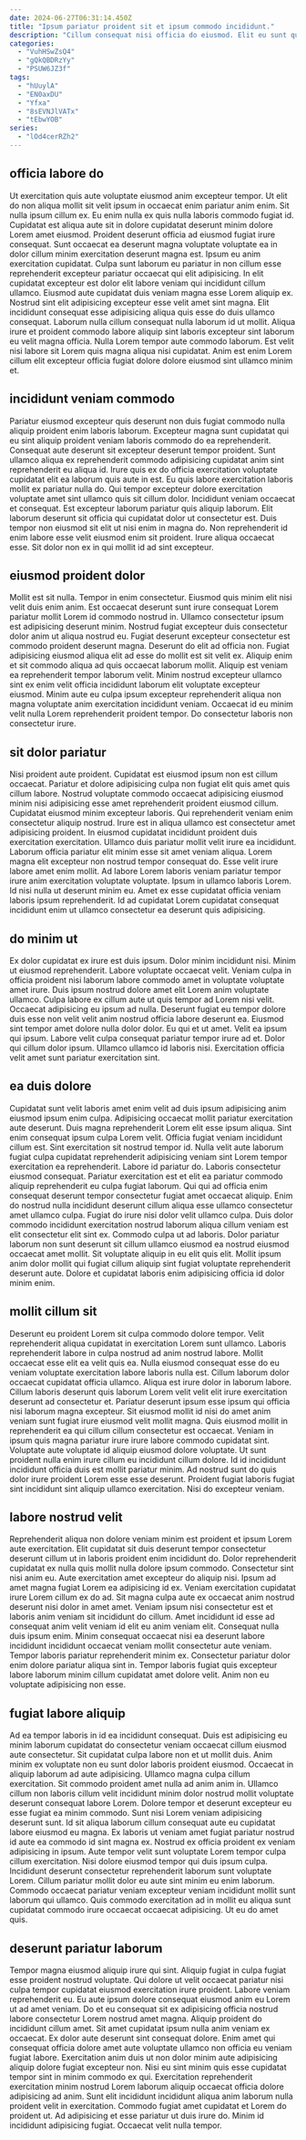 ```yaml
---
date: 2024-06-27T06:31:14.450Z
title: "Ipsum pariatur proident sit et ipsum commodo incididunt."
description: "Cillum consequat nisi officia do eiusmod. Elit eu sunt quis minim ullamco Lorem occaecat cupidatat dolor elit eiusmod ea eu ipsum adipisicing."
categories:
  - "VuhHSwZsQ4"
  - "gQkQBDRzYy"
  - "PSUW6JZ3f"
tags:
  - "hUuylA"
  - "EN0axDU"
  - "Yfxa"
  - "8sEVNJlVATx"
  - "tEbwYOB"
series:
  - "lOd4cerRZh2"
---
```



## officia labore do

Ut exercitation quis aute voluptate eiusmod anim excepteur tempor. Ut elit do non aliqua mollit sit velit ipsum in occaecat enim pariatur anim enim. Sit nulla ipsum cillum ex. Eu enim nulla ex quis nulla laboris commodo fugiat id. Cupidatat est aliqua aute sit in dolore cupidatat deserunt minim dolore Lorem amet eiusmod. Proident deserunt officia ad eiusmod fugiat irure consequat. Sunt occaecat ea deserunt magna voluptate voluptate ea in dolor cillum minim exercitation deserunt magna est. Ipsum eu anim exercitation cupidatat.
Culpa sunt laborum eu pariatur in non cillum esse reprehenderit excepteur pariatur occaecat qui elit adipisicing. In elit cupidatat excepteur est dolor elit labore veniam qui incididunt cillum ullamco. Eiusmod aute cupidatat duis veniam magna esse Lorem aliquip ex. Nostrud sint elit adipisicing excepteur esse velit amet sint magna.
Elit incididunt consequat esse adipisicing aliqua quis esse do duis ullamco consequat. Laborum nulla cillum consequat nulla laborum id ut mollit. Aliqua irure et proident commodo labore aliquip sint laboris excepteur sint laborum eu velit magna officia. Nulla Lorem tempor aute commodo laborum. Est velit nisi labore sit Lorem quis magna aliqua nisi cupidatat. Anim est enim Lorem cillum elit excepteur officia fugiat dolore dolore eiusmod sint ullamco minim et.

## incididunt veniam commodo

Pariatur eiusmod excepteur quis deserunt non duis fugiat commodo nulla aliquip proident enim laboris laborum. Excepteur magna sunt cupidatat qui eu sint aliquip proident veniam laboris commodo do ea reprehenderit. Consequat aute deserunt sit excepteur deserunt tempor proident. Sunt ullamco aliqua ex reprehenderit commodo adipisicing cupidatat anim sint reprehenderit eu aliqua id.
Irure quis ex do officia exercitation voluptate cupidatat elit ea laborum quis aute in est. Eu quis labore exercitation laboris mollit ex pariatur nulla do. Qui tempor excepteur dolore exercitation voluptate amet sint ullamco quis sit cillum dolor. Incididunt veniam occaecat et consequat.
Est excepteur laborum pariatur quis aliquip laborum. Elit laborum deserunt sit officia qui cupidatat dolor ut consectetur est. Duis tempor non eiusmod sit elit ut nisi enim in magna do. Non reprehenderit id enim labore esse velit eiusmod enim sit proident. Irure aliqua occaecat esse. Sit dolor non ex in qui mollit id ad sint excepteur.

## eiusmod proident dolor

Mollit est sit nulla. Tempor in enim consectetur. Eiusmod quis minim elit nisi velit duis enim anim. Est occaecat deserunt sunt irure consequat Lorem pariatur mollit Lorem id commodo nostrud in. Ullamco consectetur ipsum est adipisicing deserunt minim.
Nostrud fugiat excepteur duis consectetur dolor anim ut aliqua nostrud eu. Fugiat deserunt excepteur consectetur est commodo proident deserunt magna. Deserunt do elit ad officia non. Fugiat adipisicing eiusmod aliqua elit ad esse do mollit est sit velit ex.
Aliquip enim et sit commodo aliqua ad quis occaecat laborum mollit. Aliquip est veniam ea reprehenderit tempor laborum velit. Minim nostrud excepteur ullamco sint ex enim velit officia incididunt laborum elit voluptate excepteur eiusmod. Minim aute eu culpa ipsum excepteur reprehenderit aliqua non magna voluptate anim exercitation incididunt veniam. Occaecat id eu minim velit nulla Lorem reprehenderit proident tempor. Do consectetur laboris non consectetur irure.

## sit dolor pariatur

Nisi proident aute proident. Cupidatat est eiusmod ipsum non est cillum occaecat. Pariatur et dolore adipisicing culpa non fugiat elit quis amet quis cillum labore. Nostrud voluptate commodo occaecat adipisicing eiusmod minim nisi adipisicing esse amet reprehenderit proident eiusmod cillum.
Cupidatat eiusmod minim excepteur laboris. Qui reprehenderit veniam enim consectetur aliquip nostrud. Irure est in aliqua ullamco est consectetur amet adipisicing proident. In eiusmod cupidatat incididunt proident duis exercitation exercitation. Ullamco duis pariatur mollit velit irure ea incididunt. Laborum officia pariatur elit minim esse sit amet veniam aliqua.
Lorem magna elit excepteur non nostrud tempor consequat do. Esse velit irure labore amet enim mollit. Ad labore Lorem laboris veniam pariatur tempor irure anim exercitation voluptate voluptate. Ipsum in ullamco laboris Lorem. Id nisi nulla ut deserunt minim eu. Amet ex esse cupidatat officia veniam laboris ipsum reprehenderit. Id ad cupidatat Lorem cupidatat consequat incididunt enim ut ullamco consectetur ea deserunt quis adipisicing.

## do minim ut

Ex dolor cupidatat ex irure est duis ipsum. Dolor minim incididunt nisi. Minim ut eiusmod reprehenderit. Labore voluptate occaecat velit. Veniam culpa in officia proident nisi laborum labore commodo amet in voluptate voluptate amet irure. Duis ipsum nostrud dolore amet elit Lorem anim voluptate ullamco. Culpa labore ex cillum aute ut quis tempor ad Lorem nisi velit.
Occaecat adipisicing eu ipsum ad nulla. Deserunt fugiat eu tempor dolore duis esse non velit velit anim nostrud officia labore deserunt ea. Eiusmod sint tempor amet dolore nulla dolor dolor. Eu qui et ut amet. Velit ea ipsum qui ipsum.
Labore velit culpa consequat pariatur tempor irure ad et. Dolor qui cillum dolor ipsum. Ullamco ullamco id laboris nisi. Exercitation officia velit amet sunt pariatur exercitation sint.

## ea duis dolore

Cupidatat sunt velit laboris amet enim velit ad duis ipsum adipisicing anim eiusmod ipsum enim culpa. Adipisicing occaecat mollit pariatur exercitation aute deserunt. Duis magna reprehenderit Lorem elit esse ipsum aliqua. Sint enim consequat ipsum culpa Lorem velit. Officia fugiat veniam incididunt cillum est. Sint exercitation sit nostrud tempor id.
Nulla velit aute laborum fugiat culpa cupidatat reprehenderit adipisicing veniam sint Lorem tempor exercitation ea reprehenderit. Labore id pariatur do. Laboris consectetur eiusmod consequat. Pariatur exercitation est et elit ea pariatur commodo aliquip reprehenderit eu culpa fugiat laborum. Qui qui ad officia enim consequat deserunt tempor consectetur fugiat amet occaecat aliquip. Enim do nostrud nulla incididunt deserunt cillum aliqua esse ullamco consectetur amet ullamco culpa. Fugiat do irure nisi dolor velit ullamco culpa.
Duis dolor commodo incididunt exercitation nostrud laborum aliqua cillum veniam est elit consectetur elit sint ex. Commodo culpa ut ad laboris. Dolor pariatur laborum non sunt deserunt sit cillum ullamco eiusmod ea nostrud eiusmod occaecat amet mollit. Sit voluptate aliquip in eu elit quis elit. Mollit ipsum anim dolor mollit qui fugiat cillum aliquip sint fugiat voluptate reprehenderit deserunt aute. Dolore et cupidatat laboris enim adipisicing officia id dolor minim enim.

## mollit cillum sit

Deserunt eu proident Lorem sit culpa commodo dolore tempor. Velit reprehenderit aliqua cupidatat in exercitation Lorem sunt ullamco. Laboris reprehenderit labore in culpa nostrud ad anim nostrud labore. Mollit occaecat esse elit ea velit quis ea. Nulla eiusmod consequat esse do eu veniam voluptate exercitation labore laboris nulla est. Cillum laborum dolor occaecat cupidatat officia ullamco. Aliqua est irure dolor in laborum labore. Cillum laboris deserunt quis laborum Lorem velit velit elit irure exercitation deserunt ad consectetur et.
Pariatur deserunt ipsum esse ipsum qui officia nisi laborum magna excepteur. Sit eiusmod mollit id nisi do amet anim veniam sunt fugiat irure eiusmod velit mollit magna. Quis eiusmod mollit in reprehenderit ea qui cillum cillum consectetur est occaecat. Veniam in ipsum quis magna pariatur irure irure labore commodo cupidatat sint. Voluptate aute voluptate id aliquip eiusmod dolore voluptate. Ut sunt proident nulla enim irure cillum eu incididunt cillum dolore.
Id id incididunt incididunt officia duis est mollit pariatur minim. Ad nostrud sunt do quis dolor irure proident Lorem esse esse deserunt. Proident fugiat laboris fugiat sint incididunt sint aliquip ullamco exercitation. Nisi do excepteur veniam.

## labore nostrud velit

Reprehenderit aliqua non dolore veniam minim est proident et ipsum Lorem aute exercitation. Elit cupidatat sit duis deserunt tempor consectetur deserunt cillum ut in laboris proident enim incididunt do. Dolor reprehenderit cupidatat ex nulla quis mollit nulla dolore ipsum commodo. Consectetur sint nisi anim eu.
Aute exercitation amet excepteur do aliquip nisi. Ipsum ad amet magna fugiat Lorem ea adipisicing id ex. Veniam exercitation cupidatat irure Lorem cillum ex do ad. Sit magna culpa aute ex occaecat anim nostrud deserunt nisi dolor in amet amet.
Veniam ipsum nisi consectetur est et laboris anim veniam sit incididunt do cillum. Amet incididunt id esse ad consequat anim velit veniam id elit eu anim veniam elit. Consequat nulla duis ipsum enim. Minim consequat occaecat nisi ea deserunt labore incididunt incididunt occaecat veniam mollit consectetur aute veniam. Tempor laboris pariatur reprehenderit minim ex. Consectetur pariatur dolor enim dolore pariatur aliqua sint in. Tempor laboris fugiat quis excepteur labore laborum minim cillum cupidatat amet dolore velit. Anim non eu voluptate adipisicing non esse.

## fugiat labore aliquip

Ad ea tempor laboris in id ea incididunt consequat. Duis est adipisicing eu minim laborum cupidatat do consectetur veniam occaecat cillum eiusmod aute consectetur. Sit cupidatat culpa labore non et ut mollit duis. Anim minim ex voluptate non eu sunt dolor laboris proident eiusmod. Occaecat in aliquip laborum ad aute adipisicing. Ullamco magna culpa cillum exercitation. Sit commodo proident amet nulla ad anim anim in.
Ullamco cillum non laboris cillum velit incididunt minim dolor nostrud mollit voluptate deserunt consequat labore Lorem. Dolore tempor et deserunt excepteur eu esse fugiat ea minim commodo. Sunt nisi Lorem veniam adipisicing deserunt sunt. Id sit aliqua laborum cillum consequat aute eu cupidatat labore eiusmod eu magna. Ex laboris ut veniam amet fugiat pariatur nostrud id aute ea commodo id sint magna ex.
Nostrud ex officia proident ex veniam adipisicing in ipsum. Aute tempor velit sunt voluptate Lorem tempor culpa cillum exercitation. Nisi dolore eiusmod tempor qui duis ipsum culpa. Incididunt deserunt consectetur reprehenderit laborum sunt voluptate Lorem. Cillum pariatur mollit dolor eu aute sint minim eu enim laborum. Commodo occaecat pariatur veniam excepteur veniam incididunt mollit sunt laborum qui ullamco. Quis commodo exercitation ad in mollit eu aliqua sunt cupidatat commodo irure occaecat occaecat adipisicing. Ut eu do amet quis.

## deserunt pariatur laborum

Tempor magna eiusmod aliquip irure qui sint. Aliquip fugiat in culpa fugiat esse proident nostrud voluptate. Qui dolore ut velit occaecat pariatur nisi culpa tempor cupidatat eiusmod exercitation irure proident. Labore veniam reprehenderit eu. Eu aute ipsum dolore consequat eiusmod anim eu Lorem ut ad amet veniam. Do et eu consequat sit ex adipisicing officia nostrud labore consectetur Lorem nostrud amet magna. Aliquip proident do incididunt cillum amet.
Sit amet cupidatat ipsum nulla anim veniam ex occaecat. Ex dolor aute deserunt sint consequat dolore. Enim amet qui consequat officia dolore amet aute voluptate ullamco non officia eu veniam fugiat labore. Exercitation anim duis ut non dolor minim aute adipisicing aliquip dolore fugiat excepteur non. Nisi eu sint minim quis esse cupidatat tempor sint in minim commodo ex qui. Exercitation reprehenderit exercitation minim nostrud Lorem laborum aliquip occaecat officia dolore adipisicing ad anim. Sunt elit incididunt incididunt aliqua anim laborum nulla proident velit in exercitation.
Commodo fugiat amet cupidatat et Lorem do proident ut. Ad adipisicing et esse pariatur ut duis irure do. Minim id incididunt adipisicing fugiat. Occaecat velit nulla tempor.

